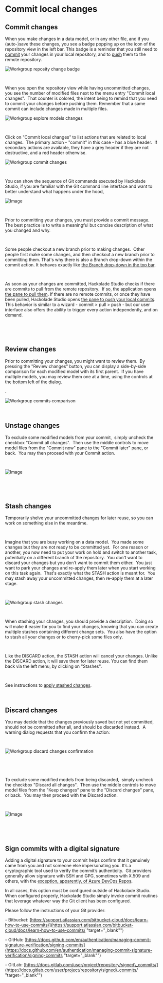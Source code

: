 # Commit local changes

## Commit changes

When you make changes in a data model, or in any other file, and if you (auto-)save these changes, you see a badge popping up on the icon of the repository view in the left bar. This badge is a reminder that you still need to [commit](<Concepts1.md>) your changes in your local repository, and to [push](<Concepts1.md>) them to the remote repository.

![Workgroup reposity change badge](<lib/Workgroup reposity change badge.png>)

&nbsp;

When you open the repository view while having uncommitted changes, you see the number of modified files next to the menu entry "Commit local changes".&nbsp; That counter is colored, the intent being to remind that you need to commit your changes before pushing them. Remember that a same commit can include changes made in multiple files.

![Workgroup explore models changes](<lib/Workgroup explore models changes.png>)

&nbsp;

Click on "Commit local changes" to list actions that are related to local changes.&nbsp; The primary action - "commit" in this case - has a blue header.&nbsp; If secondary actions are available, they have a grey header if they are not destructive, and a red header otherwise.

![Workgroup commit changes](<lib/Workgroup commit changes.png>)

&nbsp;

You can show the sequence of Git commands executed by Hackolade Studio, if you are familiar with the Git command line interface and want to better understand what happens under the hood,&nbsp;

![Image](<lib/Workgroup commit git commands.png>)

&nbsp;

Prior to committing your changes, you must provide a commit message.&nbsp; The best practice is to write a meaningful but concise description of what you changed and why.

&nbsp;

Some people checkout a new branch prior to making changes.&nbsp; Other people first make some changes, and then checkout a new branch prior to committing them. That's why there is also a Branch drop-down within the commit action. It behaves exactly like [the Branch drop-down in the top bar](<Checkoutabranch.md>).

&nbsp;

As soon as your changes are committed, Hackolade Studio checks if there are commits to pull from the remote repository.&nbsp; If so, the application opens [the pane to pull them](<Pullremotecommits.md>). If there are no remote commits, or once they have been pulled, Hackolade Studio opens [the pane to push your local commits](<Pushlocalcommits.md>).&nbsp; This behavior is similar to a wizard - commit \> pull \> push - but our user interface also offers the ability to trigger every action independently, and on demand.

&nbsp;

&nbsp;

## Review changes

Prior to committing your changes, you might want to review them.&nbsp; By pressing the "Review changes" button, you can display a side-by-side comparison for each modified model with its first parent.&nbsp; If you have multiple models, you may review them one at a time, using the controls at the bottom left of the dialog.

. &nbsp;

![Workgroup commits comparison](<lib/Workgroup - History commits comparison.png>)

&nbsp;

## Unstage changes

To exclude some modified models from your commit,&nbsp; simply uncheck the checkbox "Commit all changes".&nbsp; Then use the middle controls to move model files from the "Commit now" pane to the "Commit later" pane, or back.&nbsp; You may then proceed with your Commit action.

&nbsp;

![Image](<lib/Workgroup commit partial.png>)

&nbsp;

&nbsp;

## Stash changes

Temporarily shelve your uncommitted changes for later reuse, so you can work on something else in the meantime.

&nbsp;

Imagine that you are busy working on a data model.&nbsp; You made some changes but they are not ready to be committed yet.&nbsp; For one reason or another, you now need to put your work on hold and switch to another task, potentially on a different branch of the repository.&nbsp; You don't want to discard your changes but you don't want to commit them either.&nbsp; You just want to park your changes and re-apply them later when you start working on this task again.&nbsp; That's exactly what the STASH action is meant for.&nbsp; You may stash away your uncommitted changes, then re-apply them at a later stage.

&nbsp;

![Workgroup stash changes](<lib/Workgroup stash changes.png>)

&nbsp;

When stashing your changes, you should provide a description.&nbsp; Doing so will make it easier for you to find your changes, knowing that you can create multiple stashes containing different change sets.&nbsp; You also have the option to stash all your changes or to cherry-pick some files only.

&nbsp;

Like the DISCARD action, the STASH action will cancel your changes. Unlike the DISCARD action, it will save them for later reuse. You can find them back via the left menu, by clicking on "Stashes".

&nbsp;

See instructions to [apply stashed changes](<Explorestashedchanges.md>).

&nbsp;

## Discard changes

You may decide that the changes previously saved but not yet committed, should not be committed after all, and should be discarded instead.&nbsp; A warning dialog requests that you confirm the action:

&nbsp;

![Workgroup discard changes confirmation](<lib/Workgroup discard changes confirmation.png>)

&nbsp;

&nbsp;

To exclude some modified models from being discarded,&nbsp; simply uncheck the checkbox "Discard all changes".&nbsp; Then use the middle controls to move model files from the "Keep changes" pane to the "Discard changes" pane, or back.&nbsp; You may then proceed with the Discard action.

&nbsp;

![Image](<lib/Workgroup discard changes.png>)

&nbsp;

&nbsp;

## Sign commits with a digital signature

Adding a digital signature to your commit helps confirm that it genuinely came from you and not someone else impersonating you. It’s a cryptographic tool used to verify the commit’s authenticity.&nbsp; Git providers generally allow signature with SSH and GPG, sometimes with X.509 and others, with the [exception, apparently, of Azure DevOps Repos](<https://developercommunity.visualstudio.com/t/show-whether-commits-are-verified-with-gpg-key-on/383281> "target=\"\_blank\"").

In all cases, this option must be configured outside of Hackolade Studio.&nbsp; When configured properly, Hackolade Studio simply invoke commit routines that leverage whatever way the Git client has been configured.

Please follow the instructions of your Git provider:&nbsp;

\- Bitbucket: [https://support.atlassian.com/bitbucket-cloud/docs/learn-how-to-use-commits/](<https://support.atlassian.com/bitbucket-cloud/docs/learn-how-to-use-commits/> "target=\"\_blank\"")

\- GitHub: [https://docs.github.com/en/authentication/managing-commit-signature-verification/signing-commits](<https://docs.github.com/en/authentication/managing-commit-signature-verification/signing-commits> "target=\"\_blank\"")

\- GitLab: [https://docs.gitlab.com/user/project/repository/signed\_commits/](<https://docs.gitlab.com/user/project/repository/signed\_commits/> "target=\"\_blank\"")

&nbsp;

&nbsp;

